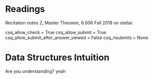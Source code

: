 # Readings 
Recitation notes 2, Master Theorem, 6.006 Fall 2018 on stellar.

<python>
csq_allow_check = True
csq_allow_submit = True
csq_allow_submit_after_answer_viewed = False
csq_nsubmits = None
</python>


# Data Structures Intuition

<checkyourself>
Are you understanding?
<showhide>
yeah
</showhide>
</checkyourself>

